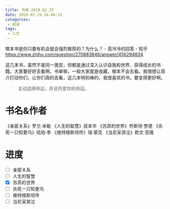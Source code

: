 ```yaml
---
title: 书单.2019.02.25
date: 2019-02-25 16:46:33
categories:
 - 阅读
tags:
 - 人文
---
```


哪本书是你只要有机会就会强烈推荐的？为什么？ - 高冷冷的回答 - 知乎
https://www.zhihu.com/question/270883846/answer/456294634

这几本书，虽然不是同一类型，但都是通过深入认识自我和世界、获得成长的书籍。大家要好好去看啊。书单嘛，一般大家就是收藏，根本不会去看。我很想让简介打动你们，让你们真的去看，这几本特别棒的、我很喜欢的书。要变得更好啊。

> 主动选择命运，并且热爱你的命运。
<!--more-->

# 书名&作者

《亲密关系》罗兰·米勒
《人生的智慧》叔本华
《苏菲的世界》乔斯坦·贾德
《杀死一只知更鸟》哈珀·李
《维特根斯坦传》瑞·蒙克
《当尼采哭泣》欧文·亚隆

# 进度
- [ ] 亲密关系
- [ ] 人生的智慧
- [x] 苏菲的世界
- [ ] 杀死一只知更鸟
- [ ] 维特根斯坦传
- [ ] 当尼采哭泣
